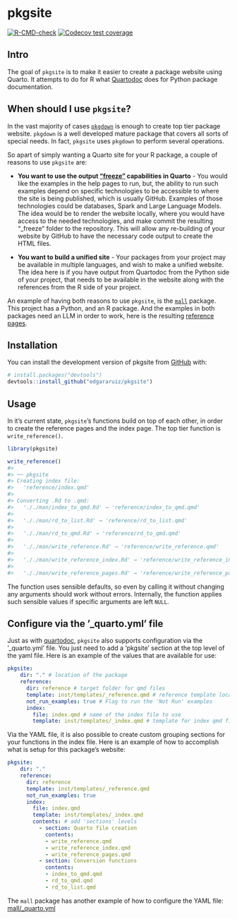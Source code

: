 
<!-- README.md is generated from README.Rmd. Please edit that file -->

# pkgsite

<!-- badges: start -->

[![R-CMD-check](https://github.com/edgararuiz/pkgsite/actions/workflows/R-CMD-check.yaml/badge.svg)](https://github.com/edgararuiz/pkgsite/actions/workflows/R-CMD-check.yaml)
[![Codecov test
coverage](https://codecov.io/gh/edgararuiz/pkgsite/branch/main/graph/badge.svg)](https://app.codecov.io/gh/edgararuiz/pkgsite?branch=main)
<!-- badges: end -->

## Intro

The goal of `pkgsite` is to make it easier to create a package website
using Quarto. It attempts to do for R what
[Quartodoc](https://machow.github.io/quartodoc/get-started/overview.html)
does for Python package documentation.

## When should I use `pkgsite`?

In the vast majority of cases
[`pkgdown`](https://pkgdown.r-lib.org/index.html) is enough to create
top tier package website. `pkgdown` is a well developed mature package
that covers all sorts of special needs. In fact, `pkgsite` uses
`pkgdown` to perform several operations.

So apart of simply wanting a Quarto site for your R package, a couple of
reasons to use `pkgsite` are:

- **You want to use the output
  [“freeze”](https://quarto.org/docs/projects/code-execution.html#freeze)
  capabilities in Quarto** - You would like the examples in the help
  pages to run, but, the ability to run such examples depend on specific
  technologies to be accessible to where the site is being published,
  which is usually GitHub. Examples of those technologies could be
  databases, Spark and Large Language Models. The idea would be to
  render the website locally, where you would have access to the needed
  technologies, and make commit the resulting “\_freeze” folder to the
  repository. This will allow any re-building of your website by GitHub
  to have the necessary code output to create the HTML files.

- **You want to build a unified site** - Your packages from your project
  may be available in multiple languages, and wish to make a unified
  website. The idea here is if you have output from Quartodoc from the
  Python side of your project, that needs to be available in the website
  along with the references from the R side of your project.

An example of having both reasons to use `pkgsite`, is the
[`mall`](https://github.com/mlverse/mall) package. This project has a
Python, and an R package. And the examples in both packages need an LLM
in order to work, here is the resulting [reference
pages](https://mlverse.github.io/mall/reference/).

## Installation

You can install the development version of pkgsite from
[GitHub](https://github.com/) with:

``` r
# install.packages("devtools")
devtools::install_github("edgararuiz/pkgsite")
```

## Usage

In it’s current state, `pkgsite`’s functions build on top of each other,
in order to create the reference pages and the index page. The top tier
function is `write_reference()`.

``` r
library(pkgsite)

write_reference()
#> 
#> ── pkgsite
#> Creating index file:
#>   'reference/index.qmd'
#> 
#> Converting .Rd to .qmd:
#>   '././man/index_to_qmd.Rd' → 'reference/index_to_qmd.qmd'
#> 
#>   '././man/rd_to_list.Rd' → 'reference/rd_to_list.qmd'
#> 
#>   '././man/rd_to_qmd.Rd' → 'reference/rd_to_qmd.qmd'
#> 
#>   '././man/write_reference.Rd' → 'reference/write_reference.qmd'
#> 
#>   '././man/write_reference_index.Rd' → 'reference/write_reference_index.qmd'
#> 
#>   '././man/write_reference_pages.Rd' → 'reference/write_reference_pages.qmd'
```

The function uses sensible defaults, so even by calling it without
changing any arguments should work without errors. Internally, the
function applies such sensible values if specific arguments are left
`NULL`.

## Configure via the ’\_quarto.yml’ file

Just as with
[quartodoc](https://machow.github.io/quartodoc/get-started/overview.html#basic-use),
`pkgsite` also supports configuration via the ’\_quarto.yml’ file. You
just need to add a ‘pkgsite’ section at the top level of the yaml file.
Here is an example of the values that are available for use:

``` yaml
pkgsite: 
    dir: "." # location of the package
    reference:
      dir: reference # target folder for qmd files
      template: inst/templates/_reference.qmd # reference template location
      not_run_examples: true # Flag to run the 'Not Run' examples
      index:
        file: index.qmd # name of the index file to use
        template: inst/templates/_index.qmd # template for index qmd file
```

Via the YAML file, it is also possible to create custom grouping
sections for your functions in the index file. Here is an example of how
to accomplish what is setup for this package’s website:

``` yaml
pkgsite: 
    dir: "."
    reference:
      dir: reference
      template: inst/templates/_reference.qmd
      not_run_examples: true
      index:
        file: index.qmd
        template: inst/templates/_index.qmd
        contents: # add 'sections' levels
          - section: Quarto file creation
            contents: 
            - write_reference.qmd
            - write_reference_index.qmd
            - write_reference_pages.qmd
          - section: Conversion functions
            contents:
            - index_to_qmd.qmd
            - rd_to_qmd.qmd
            - rd_to_list.qmd
```

The `mall` package has another example of how to configure the YAML
file:
[mall/\_quarto.yml](https://github.com/mlverse/mall/blob/main/_quarto.yml#L67-L90)
